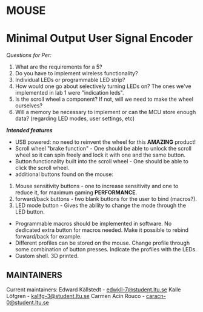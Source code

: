 # MOUSE
# Minimal Output User Signal Encoder

_Questions for Per:_
1. What are the requirements for a 5?
2. Do you have to implement wireless functionality?
3. Individual LEDs or programmable LED strip?
4. How would one go about selectively turning LEDs on? The ones we've implemented in lab 1 were "indication leds". 
5. Is the scroll wheel a component? If not, will we need to make the wheel ourselves?
6. Will a memory be necessary to implement or can the MCU store enough data? (regarding LED modes, user settings, etc)

_**Intended features**_
- USB powered: no need to reinvent the wheel for this **AMAZING** product!
- Scroll wheel "brake function" - One should be able to unlock the scroll wheel so it can spin freely and lock it with one and the same button.
- Button functionality built into the scroll wheel - One should be able to click the scroll wheel.
- additional buttons found on the mouse: 
1. Mouse sensitivity buttons - one to increase sensitivity and one to reduce it, for maximum gaming **PERFORMANCE**.
2. forward/back buttons - two blank buttons for the user to bind (macros?).
3. LED mode button - Gives the ability to change the mode through the LED button.


- Programmable macros should be implemented in software. No dedicated extra button for macros needed. Make it possible to rebind forward/back for example.
- Different profiles can be stored on the mouse. Change profile through some combination of button presses. Indicate the profiles with the LEDs.
- Custom shell. 3D printed.

MAINTAINERS
-----------

Current maintainers:
Edward Källstedt - edwkll-7@student.ltu.se
Kalle Löfgren - kallfg-3@student.ltu.se
Carmen Acín Rouco - caracn-0@student.ltu.se